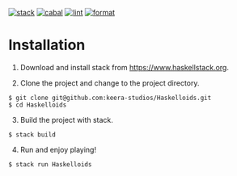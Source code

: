 [![stack](https://github.com/haskell-game-archives/Haskelloids/workflows/stack/badge.svg)](https://github.com/haskell-game-archives/Haskelloids/actions?query=workflow%3Astack)
[![cabal](https://github.com/haskell-game-archives/Haskelloids/workflows/cabal/badge.svg)](https://github.com/haskell-game-archives/Haskelloids/actions?query=workflow%3Acabal)
[![lint](https://github.com/haskell-game-archives/Haskelloids/workflows/lint/badge.svg)](https://github.com/haskell-game-archives/Haskelloids/actions?query=workflow%3Alint)
[![format](https://github.com/haskell-game-archives/Haskelloids/workflows/format/badge.svg)](https://github.com/haskell-game-archives/Haskelloids/actions?query=workflow%3Aformat)

# Installation

1. Download and install stack from <https://www.haskellstack.org>.

2. Clone the project and change to the project directory.

```
$ git clone git@github.com:keera-studios/Haskelloids.git
$ cd Haskelloids
```

3. Build the project with stack.

`$ stack build`

4. Run and enjoy playing!

`$ stack run Haskelloids`
